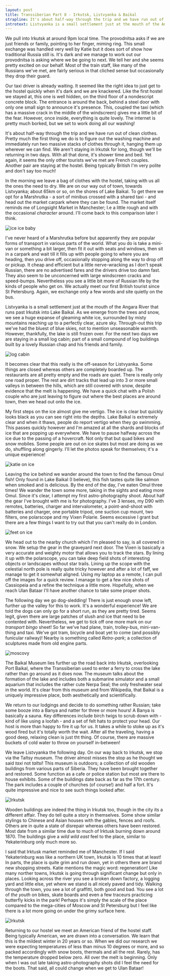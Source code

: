 ```yaml
---
layout: post
title: Transsiberian Part 8 - Irkutsk, Listvyanka & Baikal
strapline: It's about half-way through the trip and we have run out of clean clothes. Pretty much the first thing we do is to figure out the washing machine and immediately run two massive stacks of clothes through it
introtext: Listvyanka is a small settlement just at the mouth of the Angara River that runs past Irkutsk into Lake Baikal. As we emerge from the trees and snow, we see a huge expanse of gleaming white ice, surrounded by misty mountains reaching up to a perfectly clear, azure sky.
---
```


We pull into Irkutsk at around 9pm local time. The provodnitsa asks if we are just friends or family, pointing to her finger, miming ring. This small exchange was handled very well by Katie but it does sort of show how traditional Russia still is. It's dark and we manage to work out our provodnitsa is asking where we be going to next. We tell her and she seems pretty excited on our behalf. Most of the train staff, like many of the Russians we've met, are fairly serious in that cliched sense but occasionally they drop their guard.

Our taxi driver is already waiting. It seemed like the right idea to just get to the hostel quickly when it's dark and we are knackered. Like the first hostel we stayed at, this one is well hidden, on the third floor of a nondescript concrete block. The entrance is around the back, behind a steel door with only one small sign to announce it's presence. This, coupled the taxi (which has a massive crack in the middle of the windscreen) gives me a little bit of the fear. However, once inside, everything is quite lovely. The internet is pretty much borked, but we set to work doing all our washing!

It's about half-way through the trip and we have run out of clean clothes. Pretty much the first thing we do is to figure out the washing machine and immediately run two massive stacks of clothes through it, hanging them up wherever we can find. We aren't staying in Irkutsk for long, though we'll be returning in two days. With all that done, it's shower time and bed. Yet again, it seems the only other tourists we've met are French couples. Another pair are staying at the hostel. Being typically British I'm very polite and don't say too much! 

In the morning we leave a bag of clothes with the hostel, taking with us all the ones the need to dry. We are on our way out of town, towards Listvyanka; about 65km or so, on the shores of Lake Baikal. To get there we opt for a Marshrutka - a sort of minibus crossed with a shared taxi - and head out the market carpark where they can be found. The market itself reminds me of Longsight Market in Manchester; I.e a little rough and with the occasional *character* around. I'll come back to this comparison later I think.

![ice ice baby](https://farm8.staticflickr.com/7615/16718456429_674be864b4.jpg)

I've never heard of a Marshrutka before but apparently they are popular forms of transport in various parts of the world. What you do is take a mini-van or something a bit larger, then fit it out with seats and windows, then sit in a carpark and wait till it fills up with people going to where you are heading, then you drive off, occasionally stopping along the way to drop off or pickup. It cheap and efficient but a little nerve-wracking as I don't speak Russian, there are no advertised fares and the drivers drive too damn fast. They also seem to be unconcerned with large windscreen cracks and speed-bumps. Nevertheless you see a little bit more of Russian life by the kinds of people who get on. We actually meet our first British tourist since St Petersburg. Again, we exchange only a few words and site quietly on the bus.

Listvyanka is a small settlement just at the mouth of the Angara River that runs past Irkutsk into Lake Baikal. As we emerge from the trees and snow, we see a huge expanse of gleaming white ice, surrounded by misty mountains reaching up to a perfectly clear, azure sky. Through-out this trip we've had the bluest of blue skies, not to mention unseasonable warmth. However, thankfully, the lake is still frozen over. For the next two days we are staying in a small log cabin; part of a small compound of log buildings built by a lovely Russian chap and his friends and family. 

![log cabin](https://farm8.staticflickr.com/7615/16904611075_5ee2b53591.jpg)

It becomes clear that this really is the off-season for Listvyanka. Some things are closed whereas others are completely boarded up. The restaurants are all pretty empty and the roads are quiet. There is really only one road proper. The rest are dirt tracks that lead up into 3 or more small valleys in between the hills, which are still covered with snow, despite evidence that the melt is happening. We have a quick chat with a Polish couple who are just leaving to figure out where the best places are around town, then we head out onto the ice.

My first steps on the ice almost give me vertigo. The ice is clear but quickly looks black as you can see right into the depths. Lake Baikal is extremely clear and when it thaws, people do report vertigo when they go swimming. This passes quickly however and I'm amazed at all the shards and blocks of ice that are popping up everywhere. We have to pause halfway across the ice due to the passing of a hovercraft. Not only that but quad bikes and snow mobiles. Some people are out on ice skates but most are doing as we do, shuffling along gingerly. I'll let the photos speak for themselves; it's a unique experience!

![katie on ice](https://farm9.staticflickr.com/8730/16904610415_9a89b3d5b1.jpg)

Leaving the ice behind we wander around the town to find the famous Omul fish! Only found in Lake Baikal (I believe), this fish tastes quite like salmon when smoked and is delicious. By the end of the day, I've eaten Omul three times! We wander the town some more, taking in the sights and eating more Omul. Since it's clear, I attempt my first astro-photography shoot. About half the gear I've brought with me is for photography. I've 3 lenses, my D90 with remotes, batteries, charger and intervalometer, a point-and-shoot with batteries and charger, one portable tripod, one suction cup mount, two filters, one polarscope and my Vixen Polarie. Seems excessive I grant but there are a few things I want to try out that you can't really do in London.

![feet on ice](https://farm8.staticflickr.com/7614/16716958248_9e6dc0f4f7.jpg)

We head out to the nearby church which I'm pleased to say, is all covered in snow. We setup the gear in the graveyard next door. The Vixen is basically a very accurate and weighty motor that allows you to track the stars. By lining it up with the polarscope, you can take deep field shots of interesting objects or landscapes without star trails. Lining up the scope with the celestial north pole is really quite tricky however and after a lot of faff, we manage to get it somewhat aligned. Using my laptop as a remote, I can pull off the images for a quick review. I manage to get a few nice shots of Cassiopeia and a refine the technique a little more. Hopefully, when we reach Ulan Bataar I'll have another chance to take some proper shots.

The following day we go dog-sledding! There is just enough snow left, further up the valley for this to work. It's a wonderful experience! We are told the dogs can only go for a short run, as they are pretty tired. Seems legit, given there are large patches of slush and ice that need to be contented with. Nevertheless, we get to tick off one more mark on our *transport bingo* sheet! So far we've had plane, train, trolley-bus, mini-van-thing and taxi. We've got tram, bicycle and boat yet to come (and possibly funicular railway)! Nearby is something called *Retro-park*; a collection of sculptures made from old engine parts.

![moscovy](https://farm8.staticflickr.com/7626/16738773318_5b7ea1da70.jpg)

The Baikal Museum lies further up the road back into Irkutsk, overlooking Port Baikal, where the Transsiberian used to enter a ferry to cross the lake rather than go around as it does now. The museum talks about the formation of the lake and includes both a submarine simulator and a small aquarium that includes the rather cute Nerpa Seal; the only freshwater seal in the world. It's clear from this museum and from Wikipedia, that Baikal is a uniquely impressive place, both aesthetically and scientifically. 

We return to our lodgings and decide to do something rather Russian; take some booze into a Banya and natter for three or more hours! A Banya is basically a sauna. Key differences include birch twigs to scrub down with - kind of like using a loofah - and a set of felt hats to protect your head. Our host is more than happy to fire it up for us. It takes a while to stoke up as it's wood fired but it's totally worth the wait. After all the traveling, having a good deep, relaxing clean is just tht thing. Of course, there are massive buckets of cold water to throw on yourself in-between!

We leave Listvyanka the following day. On our way back to Irkutsk, we stop via the Taltsy museum. The driver almost misses the stop as he thought we said *taxi* not *taltsi*! This museum is outdoors; a collection of old wooden buildings from various parts of Siberia. They have been brought together and restored. Some function as a cafe or police station but most are there to house exhibits. Some of the buildings date back as far as the 17th century. The park includes a couple of churches (of course!) and half a fort. It's quite impressive and nice to see such things looked after.

![Irkutsk](https://farm9.staticflickr.com/8726/16738961080_3864456364.jpg)

Wooden buildings are indeed the thing in Irkutsk too, though in the city its a different affair. They do tell quite a story in themselves. Some show similar stylings to Chinese and Asian houses with the gables, fences and roofs. Others are in quite a state of disrepair whereas others have been restored. Most date from a similar time due to much of Irktusk burning down around 1870. The buildings give a *wild wild east* feel to the place, similar to Yekaterinburg only much more so. 

I said that Irktusk market reminded me of Manchester. If I said Yekaterinburg was like a northern UK town, Irkutsk is 10 times that at least! In parts, the place is quite grim and run down, yet in others there are brand new shopping streets. Katie mentions the magic word: regeneration! Like many norther towns, Irkutsk is going through significant change but only in places. Looking across the river you see a broken down factory, a logging yard and little else, yet where we stand is all nicely paved and tidy. Walking through the town, you see a lot of graffitti, both good and bad. You see a lot of *the youth* on bikes, skate boards and even a few traceurs practicing butterfly kicks in the park! Perhaps it's simply the scale of the place compared to the mega-cities of Moscow and St Petersburg but I feel like there is a lot more going on under the grimy surface here.

![Irkutsk](https://farm9.staticflickr.com/8746/16306463983_e34a8456e4.jpg)

Returning to our hostel we meet an American friend of the hostel staff. Being typically American, we are drawn into a conversation. We learn that this is the mildest winter in 20 years or so. When we did our research we were expecting temperatures of less than minus 10 degrees or more, and so packed accordingly with snow boots, thermals and all the rest. Rarely, has the temperature dropped below zero. All over the melt is beginning. Only when I was out late taking astro-photography shots did I feel the need for the boots. That said, all could change when we get to Ulan Bataar!
